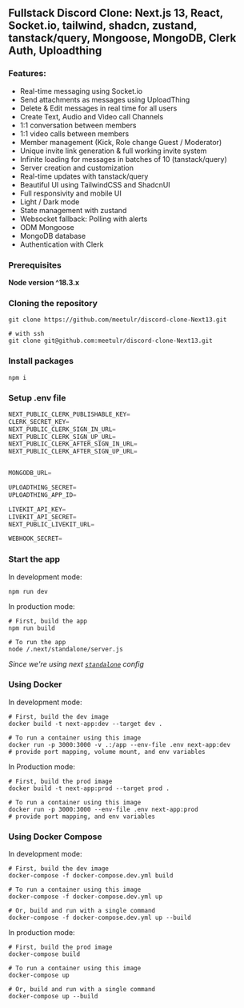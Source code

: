 ## Fullstack Discord Clone: Next.js 13, React, Socket.io, tailwind, shadcn, zustand, tanstack/query, Mongoose, MongoDB, Clerk Auth, Uploadthing

### Features:

- Real-time messaging using Socket.io
- Send attachments as messages using UploadThing
- Delete & Edit messages in real time for all users
- Create Text, Audio and Video call Channels
- 1:1 conversation between members
- 1:1 video calls between members
- Member management (Kick, Role change Guest / Moderator)
- Unique invite link generation & full working invite system
- Infinite loading for messages in batches of 10 (tanstack/query)
- Server creation and customization
- Real-time updates with tanstack/query
- Beautiful UI using TailwindCSS and ShadcnUI
- Full responsivity and mobile UI
- Light / Dark mode
- State management with zustand
- Websocket fallback: Polling with alerts
- ODM Mongoose
- MongoDB database
- Authentication with Clerk


### Prerequisites

**Node version ^18.3.x**

### Cloning the repository

```shell
git clone https://github.com/meetulr/discord-clone-Next13.git

# with ssh
git clone git@github.com:meetulr/discord-clone-Next13.git
```

### Install packages

```shell
npm i
```

### Setup .env file

```js
NEXT_PUBLIC_CLERK_PUBLISHABLE_KEY=
CLERK_SECRET_KEY=
NEXT_PUBLIC_CLERK_SIGN_IN_URL=
NEXT_PUBLIC_CLERK_SIGN_UP_URL=
NEXT_PUBLIC_CLERK_AFTER_SIGN_IN_URL=
NEXT_PUBLIC_CLERK_AFTER_SIGN_UP_URL=


MONGODB_URL=

UPLOADTHING_SECRET=
UPLOADTHING_APP_ID=

LIVEKIT_API_KEY=
LIVEKIT_API_SECRET=
NEXT_PUBLIC_LIVEKIT_URL=

WEBHOOK_SECRET=
```

### Start the app

In development mode:

```shell
npm run dev
```

In production mode:

```shell
# First, build the app
npm run build

# To run the app
node /.next/standalone/server.js
```

*Since we're using next [`standalone`](https://nextjs.org/docs/app/api-reference/next-config-js/output) config*

### Using Docker

In development mode:

```shell
# First, build the dev image
docker build -t next-app:dev --target dev .

# To run a container using this image
docker run -p 3000:3000 -v .:/app --env-file .env next-app:dev
# provide port mapping, volume mount, and env variables
```

In Production mode:

```shell
# First, build the prod image
docker build -t next-app:prod --target prod .

# To run a container using this image
docker run -p 3000:3000 --env-file .env next-app:prod
# provide port mapping, and env variables
```

### Using Docker Compose

In development mode:

```shell
# First, build the dev image
docker-compose -f docker-compose.dev.yml build

# To run a container using this image
docker-compose -f docker-compose.dev.yml up

# Or, build and run with a single command
docker-compose -f docker-compose.dev.yml up --build
```

In production mode:

```shell
# First, build the prod image
docker-compose build

# To run a container using this image
docker-compose up

# Or, build and run with a single command
docker-compose up --build
```

